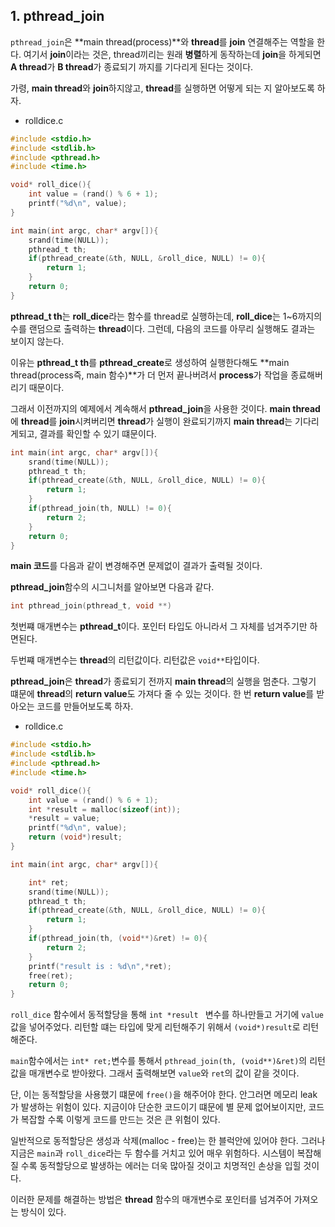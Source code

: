 ## 1. pthread_join
```pthread_join```은 **main thread(process)**와 **thread**를 **join** 연결해주는 역할을 한다. 여기서 **join**이라는 것은, thread끼리는 원래 **병렬**하게 동작하는데 **join**을 하게되면 **A thread**가 **B thread**가 종료되기 까지를 기다리게 된다는 것이다.

가령, **main thread**와 **join**하지않고, **thread**를 실행하면 어떻게 되는 지 알아보도록 하자.

- rolldice.c
```c
#include <stdio.h>
#include <stdlib.h>
#include <pthread.h>
#include <time.h>

void* roll_dice(){
    int value = (rand() % 6 + 1);
    printf("%d\n", value);
}

int main(int argc, char* argv[]){
    srand(time(NULL));
    pthread_t th;
    if(pthread_create(&th, NULL, &roll_dice, NULL) != 0){
        return 1;
    }
    return 0;
}
```
**pthread_t th**는 **roll_dice**라는 함수를 thread로 실행하는데, **roll_dice**는 1~6까지의 수를 랜덤으로 출력하는 **thread**이다. 그런데, 다음의 코드를 아무리 실행해도 결과는 보이지 않는다.

이유는 **pthread_t th**를 **pthread_create**로 생성하여 실행한다해도 **main thread(process즉, main 함수)**가 더 먼저 끝나버려서 **process**가 작업을 종료해버리기 때문이다.

그래서 이전까지의 예제에서 계속해서 **pthread_join**을 사용한 것이다. **main thread**에 **thread**를 **join**시켜버리면 **thread**가 실행이 완료되기까지 **main thread**는 기다리게되고, 결과를 확인할 수 있기 떄문이다.

```c
int main(int argc, char* argv[]){
    srand(time(NULL));
    pthread_t th;
    if(pthread_create(&th, NULL, &roll_dice, NULL) != 0){
        return 1;
    }
    if(pthread_join(th, NULL) != 0){
        return 2;
    }
    return 0;
}
```
**main 코드**를 다음과 같이 변경해주면 문제없이 결과가 출력될 것이다.

**pthread_join**함수의 시그니처를 알아보면 다음과 같다.
```c
int pthread_join(pthread_t, void **)
```
첫번쨰 매개변수는 **pthread_t**이다. 포인터 타입도 아니라서 그 자체를 넘겨주기만 하면된다.

두번쨰 매개변수는 **thread**의 리턴값이다. 리턴값은 ```void**```타입이다. 

**pthread_join**은 **thread**가 종료되기 전까지 **main thread**의 실행을 멈춘다. 그렇기 떄문에 **thread**의 **return value**도 가져다 줄 수 있는 것이다. 한 번 **return value**를 받아오는 코드를 만들어보도록 하자.

- rolldice.c
```c
#include <stdio.h>
#include <stdlib.h>
#include <pthread.h>
#include <time.h>

void* roll_dice(){
    int value = (rand() % 6 + 1);
    int *result = malloc(sizeof(int));
    *result = value;
    printf("%d\n", value);
    return (void*)result;
}

int main(int argc, char* argv[]){

    int* ret;
    srand(time(NULL));
    pthread_t th;
    if(pthread_create(&th, NULL, &roll_dice, NULL) != 0){
        return 1;
    }
    if(pthread_join(th, (void**)&ret) != 0){
        return 2;
    }
    printf("result is : %d\n",*ret);
    free(ret);
    return 0;
}
```
```roll_dice``` 함수에서 동적할당을 통해 ```int *result ``` 변수를 하나만들고 거기에 ```value```값을 넣어주었다. 리턴할 떄는 타입에 맞게 리턴해주기 위해서 ```(void*)result```로 리턴해준다. 

```main```함수에서는 ```int* ret;```변수를 통해서 ```pthread_join(th, (void**)&ret)```의 리턴값을 매개변수로 받아왔다. 그래서 출력해보면 ```value```와 ```ret```의 값이 같을 것이다.

단, 이는 동적할당을 사용했기 떄문에 ```free()```을 해주어야 한다. 안그러면 메모리 leak가 발생하는 위험이 있다. 지금이야 단순한 코드이기 떄문에 별 문제 없어보이지만, 코드가 복잡할 수록 이렇게 코드를 만드는 것은 큰 위험이 있다.

일반적으로 동적할당은 생성과 삭제(malloc - free)는 한 블럭안에 있어야 한다. 그러나 지금은 ```main```과 ```roll_dice```라는 두 함수를 거치고 있어 매우 위험하다. 시스템이 복잡해질 수록 동적할당으로 발생하는 에러는 더욱 많아질 것이고 치명적인 손상을 입힐 것이다.

이러한 문제를 해결하는 방법은 **thread** 함수의 매개변수로 포인터를 넘겨주어 가져오는 방식이 있다. 